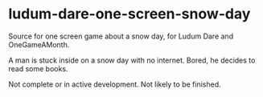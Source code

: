ludum-dare-one-screen-snow-day
==============================

Source for one screen game about a snow day, for Ludum Dare and OneGameAMonth.

A man is stuck inside on a snow day with no internet. Bored, he decides to read some books.

Not complete or in active development. Not likely to be finished.

